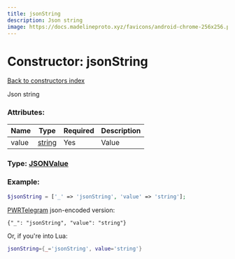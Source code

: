 ```yaml
---
title: jsonString
description: Json string
image: https://docs.madelineproto.xyz/favicons/android-chrome-256x256.png
---
```

# Constructor: jsonString  
[Back to constructors index](index.md)



Json string

### Attributes:

| Name     |    Type       | Required | Description |
|----------|---------------|----------|-------------|
|value|[string](../types/string.md) | Yes|Value|



### Type: [JSONValue](../types/JSONValue.md)


### Example:

```php
$jsonString = ['_' => 'jsonString', 'value' => 'string'];
```  

[PWRTelegram](https://pwrtelegram.xyz) json-encoded version:

```
{"_": "jsonString", "value": "string"}
```


Or, if you're into Lua:

```lua
jsonString={_='jsonString', value='string'}

```


